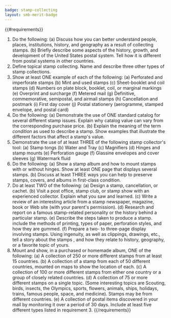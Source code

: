 ```yaml
---
badge: stamp-collecting
layout: smb-merit-badge
---
```


{{#requirements}}
1. Do the following:
    (a) Discuss how you can better understand people, places, institutions, history, and geography as a result of collecting stamps.
    (b) Briefly describe some aspects of the history, growth, and development of the United States postal system. Tell how it is different from postal systems in other countries.
2. Define topical stamp collecting. Name and describe three other types of stamp collections.
3. Show at least ONE example of each of the following:
    (a) Perforated and imperforate stamps
    (b) Mint and used stamps
    (c) Sheet-booklet and coil stamps
    (d) Numbers on plate block, booklet, coil, or marginal markings
    (e) Overprint and surcharge
    (f) Metered mail
    (g) Definitive, commemorative, semipostal, and airmail stamps
    (h) Cancellation and postmark
    (i) First day cover
    (j) Postal stationery (aerogramme, stamped envelope, and postal card)
4. Do the following:
    (a) Demonstrate the use of ONE standard catalog for several different stamp issues. Explain why catalog value can vary from the corresponding purchase price.
    (b) Explain the meaning of the term *condition* as used to describe a stamp. Show examples that illustrate the different factors that affect a stamp's value.
5. Demonstrate the use of at least THREE of the following stamp collector's tool:
    (a) Stamp tongs
    (b) Water and Tray
    (c) Magnifiers
    (d) Hinges and stamp mounts
    (e) Perforation gauge
    (f) Glassine envelopes and cover sleeves
    (g) Watermark fluid
6. Do the following:
    (a) Show a stamp album and how to mount stamps with or without hinges. Show at least ONE page that displays several stamps.
    (b) Discuss at least THREE ways you can help to preserve stamps, covers, and albums in first-class condition.
7. Do at least TWO of the following:
    (a) Design a stamp, cancellation, or cachet.
    (b) Visit a post office, stamp club, or stamp show with an experienced collector. Explain what you saw and learned.
    (c) Write a review of an interesting article from a stamp newspaper, magazine, book or Web site (with your parent's permission).
    (d) Research and report on a famous stamp-related personality or the history behind a particular stamp.
    (e) Describe the steps taken to produce a stamp. include the methods of printing, types of paper, perforation styles, and how they are gummed.
    (f) Prepare a two- to three-page display involving stamps. Using ingenuity, as well as clippings, drawings, etc., tell a story about the stamps , and how they relate to history, geography, or a favorite topic of yours.
8. Mount and show, in a purchased or homemade album, ONE of the following:
    (a) A collection of 250 or more different stamps from at least 15 countries.
    (b) A collection of a stamp from each of 50 different countries, mounted on maps to show the location of each.
    (c) A collection of 100 or more different stamps from either one country or a group of closely related countries.
    (d) A collection of 75 or more different stamps on a single topic. (Some interesting topics are Scouting, birds, insects, the Olympics, sports, flowers, animals, ships, holidays, trains, famous people, space, and medicine). Stamps may be from different countries.
    (e) A collection of postal items discovered in your mail by monitoring it over a period of 30 days. Include at least five different types listed in requirement 3.
{{/requirements}}
